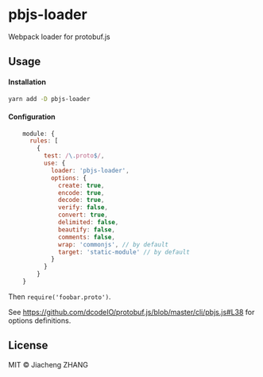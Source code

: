 # pbjs-loader
Webpack loader for protobuf.js

## Usage

#### Installation

```bash
yarn add -D pbjs-loader
```

#### Configuration

```javascript
    module: {
      rules: [
        {
          test: /\.proto$/,
          use: {
            loader: 'pbjs-loader',
            options: {
              create: true,
              encode: true,
              decode: true,
              verify: false,
              convert: true,
              delimited: false,
              beautify: false,
              comments: false,
              wrap: 'commonjs', // by default
              target: 'static-module' // by default
            }
          }
        }
    }
```

Then `require('foobar.proto')`.

See https://github.com/dcodeIO/protobuf.js/blob/master/cli/pbjs.js#L38 for options definitions.


## License

MIT © Jiacheng ZHANG
